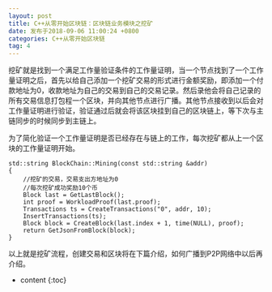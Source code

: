 ```yaml
---
layout: post
title: C++从零开始区块链：区块链业务模块之挖矿
date: 发布于2018-09-06 11:00:24 +0800
categories: C++从零开始区块链
tag: 4
---
```


挖矿就是找到一个满足工作量验证条件的工作量证明，当一个节点找到了一个工作量证明之后，首先以给自己添加一个挖矿交易的形式进行金额奖励，即添加一个付款地址为0，收款地址为自己的交易到自己的交易记录。然后录他会将自己记录的所有交易信息打包程一个区块，并向其他节点进行广播。其他节点接收到以后会对工作量证明进行验证，验证通过后就会将该区块挂到自己的区块链上，等下次与主链同步的时候同步到主链上。  

<!-- more -->
为了简化验证一个工作量证明是否已经存在与链上的工作，每次挖矿都从上一个区块的工作量证明开始。

    
    
    std::string BlockChain::Mining(const std::string &addr)
    {
        //挖矿的交易，交易支出方地址为0
        //每次挖矿成功奖励10个币
        Block last = GetLastBlock();
        int proof = WorkloadProof(last.proof);
        Transactions ts = CreateTransactions("0", addr, 10);
        InsertTransactions(ts);
        Block block = CreateBlock(last.index + 1, time(NULL), proof);
        return GetJsonFromBlock(block);
    }

以上就是挖矿流程，创建交易和区块将在下篇介绍，如何广播到P2P网络中以后再介绍。

* content
{:toc}


